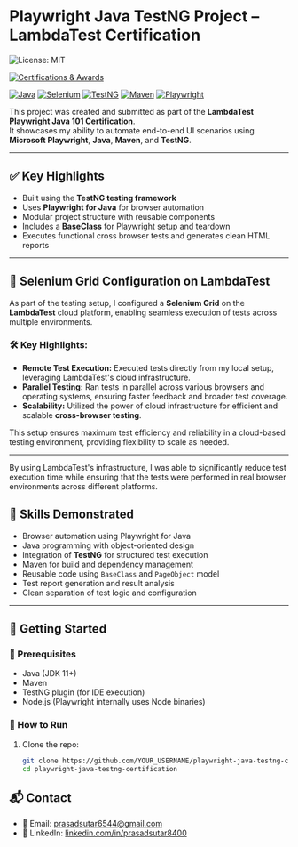 # Playwright Java TestNG Project – LambdaTest Certification

![License: MIT](https://img.shields.io/badge/License-MIT-yellow.svg)


[![Certifications & Awards](https://img.shields.io/badge/Certifications%20%26%20Awards-10-blue)](https://github.com/Prasad8400/My_AwardsAndCertifications/blob/main/My_AwardsAndCertifications.md)

[![Java](https://img.shields.io/badge/Java-ED8B00?style=flat&logo=java&logoColor=white)](https://www.java.com/)
[![Selenium](https://img.shields.io/badge/Selenium-43B02A?style=flat&logo=selenium&logoColor=white)](https://www.selenium.dev/)
[![TestNG](https://img.shields.io/badge/TestNG-FF6C37?style=flat&logo=testng)](https://testng.org/)
[![Maven](https://img.shields.io/badge/Maven-C71A36?style=flat&logo=apachemaven)](https://maven.apache.org/)
[![Playwright](https://img.shields.io/badge/Playwright-2EAD33?style=flat&logo=playwright&logoColor=white)](https://playwright.dev/)

This project was created and submitted as part of the **LambdaTest Playwright Java 101 Certification**.  
It showcases my ability to automate end-to-end UI scenarios using **Microsoft Playwright**, **Java**, **Maven**, and **TestNG**.

---

## ✅ Key Highlights

- Built using the **TestNG testing framework**
- Uses **Playwright for Java** for browser automation
- Modular project structure with reusable components
- Includes a **BaseClass** for Playwright setup and teardown
- Executes functional cross browser tests and generates clean HTML reports

---

## 🚀 Selenium Grid Configuration on LambdaTest

As part of the testing setup, I configured a **Selenium Grid** on the **LambdaTest** cloud platform, enabling seamless execution of tests across multiple environments.

### 🛠️ Key Highlights:
- **Remote Test Execution:** Executed tests directly from my local setup, leveraging LambdaTest's cloud infrastructure.
- **Parallel Testing:** Ran tests in parallel across various browsers and operating systems, ensuring faster feedback and broader test coverage.
- **Scalability:** Utilized the power of cloud infrastructure for efficient and scalable **cross-browser testing**.

This setup ensures maximum test efficiency and reliability in a cloud-based testing environment, providing flexibility to scale as needed.

---

By using LambdaTest's infrastructure, I was able to significantly reduce test execution time while ensuring that the tests were performed in real browser environments across different platforms.


## 🧠 Skills Demonstrated

- Browser automation using Playwright for Java
- Java programming with object-oriented design
- Integration of **TestNG** for structured test execution
- Maven for build and dependency management
- Reusable code using `BaseClass` and `PageObject` model
- Test report generation and result analysis
- Clean separation of test logic and configuration

---

## 🚀 Getting Started

### 🧾 Prerequisites

- Java (JDK 11+)
- Maven
- TestNG plugin (for IDE execution)
- Node.js (Playwright internally uses Node binaries)

### 🔧 How to Run

1. Clone the repo:
   ```bash
   git clone https://github.com/YOUR_USERNAME/playwright-java-testng-certification.git
   cd playwright-java-testng-certification

## 📬 Contact

- 📧 Email: prasadsutar6544@gmail.com  
- 💼 LinkedIn: [linkedin.com/in/prasadsutar8400](https://www.linkedin.com/in/prasadsutar8400/)
